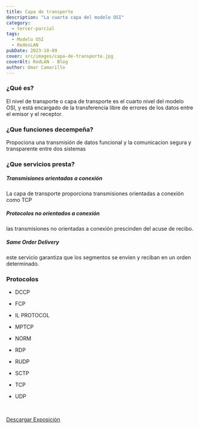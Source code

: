 ```yaml
---
title: Capa de transporte
description: "La cuarta capa del modelo OSI"
category:
  - tercer-parcial
tags:
  - Modelo OSI
  - RedesLAN
pubDate: 2023-10-09
cover: src/images/capa-de-transporte.jpg
coverAlt: RedLAN - Blog
author: Omar Camarillo
---
```

### ¿Qué es?
El nivel de transporte o capa de
transporte es el cuarto nivel del
modelo OSI, y está encargado de la
transferencia libre de errores de los
datos entre el emisor y el receptor.

### ¿Que funciones decempeña?
Propociona una transmisión de datos funcional y la comunicacion segura y transparente entre dos sistemas

### ¿Que servicios presta?

##### Transmisiones orientadas a conexión
La capa de transporte
proporciona transmisiones
orientadas a conexión como
TCP

##### Protocolos no orientados a conexión
las transmisiones no
orientadas a conexión
prescinden del acuse de recibo.

##### Same Order Delivery
este servicio garantiza que los
segmentos se envíen y reciban
en un orden determinado.

### Protocolos
- DCCP
- FCP
- IL PROTOCOL
- MPTCP
- NORM
- RDP
- RUDP
- SCTP
- TCP
- UDP

  <br />
<a href="" download="expo" class="btn-download-post">Descargar Exposición</a>
